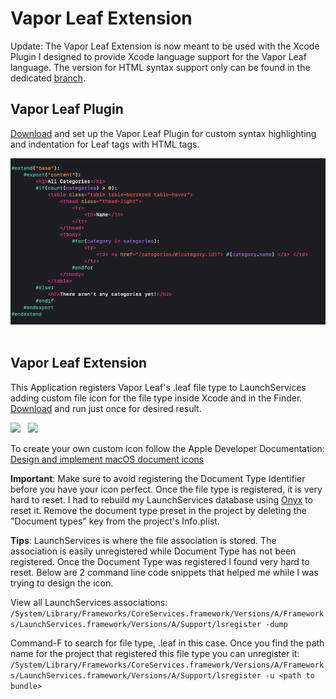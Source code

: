 # Vapor Leaf Extension

Update: The Vapor Leaf  Extension is now meant to be used with the Xcode Plugin I designed to provide Xcode language support for the Vapor Leaf language. The version for HTML syntax support only can be found in the dedicated [branch](https://github.com/OmranK/LeafSyntaxHighlighter/tree/html-only).

## Vapor Leaf Plugin
[Download](https://github.com/OmranK/VaporLeafPlugIn) and set up the Vapor Leaf Plugin for custom syntax highlighting and indentation for Leaf tags with HTML tags.

<img src="Images/Xcode-code-highlight-leaf-tags.png"> &nbsp;

## Vapor Leaf Extension
This Application registers Vapor Leaf's .leaf file type to LaunchServices adding custom file icon for the file type inside Xcode and in the Finder. [Download](https://github.com/OmranK/LeafSyntaxHighlighter/releases/tag/v2.0) and run just once for desired result.

<img src="Images/Xcode-file-icon.png"> &nbsp; <img src="Images/Finder-icon.png"> &nbsp;

To create your own custom icon follow the Apple Developer Documentation: [Design and implement macOS document icons](https://developer.apple.com/news/?id=5i6jlf4d)

**Important**: Make sure to avoid registering the Document Type Identifier before you have your icon perfect. Once the file type is registered, it is very hard to reset. I had to rebuild my LaunchServices database using [Onyx](https://www.titanium-software.fr/en/onyx.html) to reset it. Remove the document type preset in the project by deleting the "Document types" key from the project's Info.plist.

**Tips**: LaunchServices is where the file association is stored. The association is easily unregistered while Document Type has not been registered. Once the Document Type was registered I found very hard to reset. Below are 2 command line code snippets that helped me while I was trying to design the icon.

View all LaunchServices associations:
``/System/Library/Frameworks/CoreServices.framework/Versions/A/Frameworks/LaunchServices.framework/Versions/A/Support/lsregister -dump``

Command-F to search for file type, .leaf in this case. Once you find the path name for the project that registered this file type you can unregister it:
``/System/Library/Frameworks/CoreServices.framework/Versions/A/Frameworks/LaunchServices.framework/Versions/A/Support/lsregister -u <path to bundle>``
